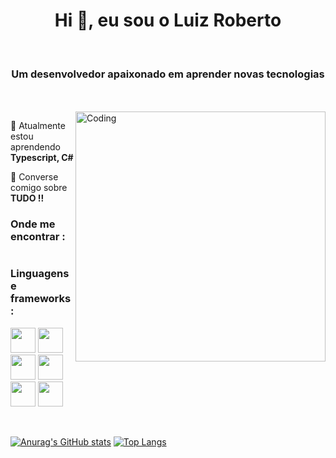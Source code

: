 
<h1 align="center">Hi 🖖, eu sou o Luiz Roberto</h1>
<br />

<h3 align="center">Um desenvolvedor apaixonado em aprender novas tecnologias</h3>
<br />
<br />
<img align="right" alt="Coding" width="400" src="https://camo.githubusercontent.com/5ddf73ad3a205111cf8c686f687fc216c2946a75005718c8da5b837ad9de78c9/68747470733a2f2f7468756d62732e6766796361742e636f6d2f4576696c4e657874446576696c666973682d736d616c6c2e676966">


<!---
🔭 I’m currently working on Buckoid Android App 
-->
🌱 Atualmente estou aprendendo **Typescript, C#**

💬 Converse comigo sobre **TUDO !!**

<!--
📫 How to reach me rishavchanda0@gmail.com
-->

<h3 align="left">Onde me encontrar :</h3>
<p align="left">
    <a href="https://www.instagram.com/the_luii/" target="_blank"><img src="https://img.shields.io/badge/Instagram-E4405F?style=for-the-badge&logo=instagram&logoColor=white" alt=""></a>
<!--
  <a href=""><img src="https://img.shields.io/badge/LinkedIn-0077B5?style=for-the-badge&logo=linkedin&logoColor=white" alt=""></a>
-->
</p>

<h3 align="left">Linguagens e frameworks:</h3>
<p align="left">
    <img width="40" src="https://cdn.jsdelivr.net/gh/devicons/devicon/icons/html5/html5-plain.svg" />
    <img width="40" src="https://cdn.jsdelivr.net/gh/devicons/devicon/icons/css3/css3-plain.svg" />
    <img width="40" src="https://cdn.jsdelivr.net/gh/devicons/devicon/icons/python/python-plain.svg" />
    <img width="40" src="https://cdn.jsdelivr.net/gh/devicons/devicon/icons/csharp/csharp-plain.svg" />
    <img width="40"src="https://cdn.jsdelivr.net/gh/devicons/devicon/icons/bootstrap/bootstrap-plain.svg" />
    <img width="40" src="https://cdn.jsdelivr.net/gh/devicons/devicon/icons/flask/flask-original.svg" />

</p>
<br />

[![Anurag's GitHub stats](https://github-readme-stats.vercel.app/api?username=luizroberto8022&show_icons=true&theme=tokyonight&title_color=f23574)](https://github.com/anuraghazra/github-readme-stats)
[![Top Langs](https://github-readme-stats.vercel.app/api/top-langs/?username=luizroberto8022&layout=compact&theme=tokyonight&title_color=f23574)](https://github.com/anuraghazra/github-readme-stats)

